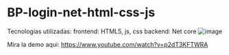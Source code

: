 # BP-login-net-html-css-js
Tecnologias utilizadas:
frontend: HTML5, js, css
backend: Net core
![image](https://user-images.githubusercontent.com/53799994/174415990-ba56822a-419f-433c-95cf-c2993bbeeba0.png)

Mira la demo aqui:
https://www.youtube.com/watch?v=p2dT3KFTWRA
